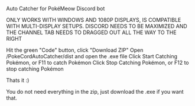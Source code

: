 Auto Catcher for PokéMeow Discord bot

ONLY WORKS WITH WINDOWS AND 1080P DISPLAYS, IS COMPATIBLE WITH MULTI-DISPLAY SETUPS. DISCORD NEEDS TO BE MAXIMIZED AND THE CHANNEL TAB NEEDS TO DRAGGED OUT ALL THE WAY TO THE RIGHT

Hit the green "Code" button, click "Download ZIP"
Open /PokeCordAutoCatcher/dist and open the .exe file
Click Start Catching Pokémon, or F11 to catch Pokémon
Click Stop Catching Pokémon, or F12 to stop catching Pokémon

Thats it :)

You do not need everything in the zip, just download the .exe if you want that.